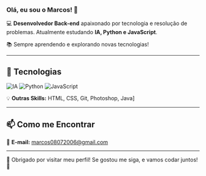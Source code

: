 ### Olá, eu sou o Marcos! 👋

💻 **Desenvolvedor Back-end** apaixonado por tecnologia e resolução de problemas. Atualmente estudando **IA, Python e JavaScript**.

📚 Sempre aprendendo e explorando novas tecnologias!

---

## 🚀 Tecnologias

![IA](https://img.shields.io/badge/IA-FF6F00?style=for-the-badge&logo=ai&logoColor=white)
![Python](https://img.shields.io/badge/Python-3776AB?style=for-the-badge&logo=python&logoColor=white)
![JavaScript](https://img.shields.io/badge/JavaScript-F7DF1E?style=for-the-badge&logo=javascript&logoColor=black)

💡 **Outras Skills:** HTML, CSS, Git, Photoshop, Java]

---

## 📫 Como me Encontrar

📧 **E-mail:** [marcos08072006@gmail.com](mailto:marcos08072006@gmail.com) 

---

🎉 Obrigado por visitar meu perfil! Se gostou me siga, e vamos codar juntos! 🚀
